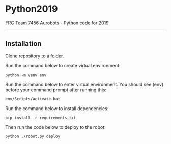 # Python2019

FRC Team 7456 Aurobots - Python code for 2019

---

## Installation

Clone repository to a folder.

Run the command below to create virtual environment:
```
python -m venv env
```
Run the command below to enter virtual environment. You should see (env) before your command prompt after running this:
```
env/Scripts/activate.bat
```

Run the command below to install dependencies:
````
pip install -r requirements.txt
````
Then run the code below to deploy to the robot:
`````
python ./robot.py deploy
`````
